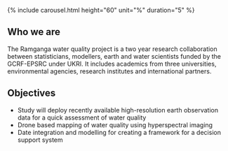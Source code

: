 
{% include carousel.html height="60" unit="%" duration="5" %}
  
## Who we are

The Ramganga water quality project is a two year research collaboration between statisticians, modellers, earth and water scientists funded by the GCRF-EPSRC under UKRI.  It includes academics from three universities, environmental agencies, research institutes and international partners.  


## Objectives
 - Study will deploy recently available high-resolution earth observation data for a quick assessment of water quality 
 - Drone based mapping of water quality using hyperspectral imaging
 - Date integration and modelling for creating a framework for a decision support system

